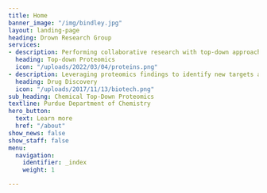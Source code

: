 ```yaml
---
title: Home
banner_image: "/img/bindley.jpg"
layout: landing-page
heading: Drown Research Group
services:
- description: Performing collaborative research with top-down approaches
  heading: Top-down Proteomics
  icon: "/uploads/2022/03/04/proteins.png"
- description: Leveraging proteomics findings to identify new targets and generate leads
  heading: Drug Discovery
  icon: "/uploads/2017/11/13/biotech.png"
sub_heading: Chemical Top-Down Proteomics
textline: Purdue Department of Chemistry
hero_button:
  text: Learn more
  href: "/about"
show_news: false
show_staff: false
menu:
  navigation:
    identifier: _index
    weight: 1

---
```

